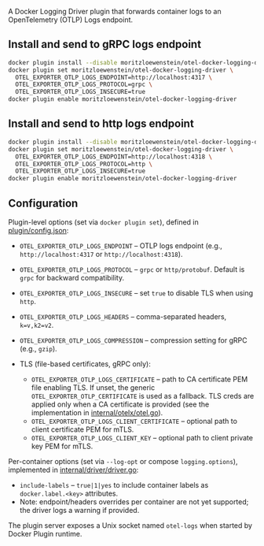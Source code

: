 A Docker Logging Driver plugin that forwards container logs to an OpenTelemetry (OTLP) Logs endpoint.

## Install and send to gRPC logs endpoint

```bash
docker plugin install --disable moritzloewenstein/otel-docker-logging-driver
docker plugin set moritzloewenstein/otel-docker-logging-driver \
  OTEL_EXPORTER_OTLP_LOGS_ENDPOINT=http://localhost:4317 \
  OTEL_EXPORTER_OTLP_LOGS_PROTOCOL=grpc \
  OTEL_EXPORTER_OTLP_LOGS_INSECURE=true
docker plugin enable moritzloewenstein/otel-docker-logging-driver
```

## Install and send to http logs endpoint

```bash
docker plugin install --disable moritzloewenstein/otel-docker-logging-driver
docker plugin set moritzloewenstein/otel-docker-logging-driver \
  OTEL_EXPORTER_OTLP_LOGS_ENDPOINT=http://localhost:4318 \
  OTEL_EXPORTER_OTLP_LOGS_PROTOCOL=http \
  OTEL_EXPORTER_OTLP_LOGS_INSECURE=true
docker plugin enable moritzloewenstein/otel-docker-logging-driver
```

## Configuration

Plugin-level options (set via `docker plugin set`), defined in [plugin/config.json](plugin/config.json):

- `OTEL_EXPORTER_OTLP_LOGS_ENDPOINT` – OTLP logs endpoint (e.g., `http://localhost:4317` or `http://localhost:4318`).
- `OTEL_EXPORTER_OTLP_LOGS_PROTOCOL` – `grpc` or `http/protobuf`. Default is `grpc` for backward compatibility.
- `OTEL_EXPORTER_OTLP_LOGS_INSECURE` – set `true` to disable TLS when using `http`.
- `OTEL_EXPORTER_OTLP_LOGS_HEADERS` – comma-separated headers, `k=v,k2=v2`.
- `OTEL_EXPORTER_OTLP_LOGS_COMPRESSION` – compression setting for gRPC (e.g., `gzip`).
- TLS (file-based certificates, gRPC only):

  - `OTEL_EXPORTER_OTLP_LOGS_CERTIFICATE` – path to CA certificate PEM file enabling TLS. If unset, the generic `OTEL_EXPORTER_OTLP_CERTIFICATE` is used as a fallback. TLS creds are applied only when a CA certificate is provided (see the implementation in [internal/otelx/otel.go](internal/otelx/otel.go#L95-L114)).
  - `OTEL_EXPORTER_OTLP_LOGS_CLIENT_CERTIFICATE` – optional path to client certificate PEM for mTLS.
  - `OTEL_EXPORTER_OTLP_LOGS_CLIENT_KEY` – optional path to client private key PEM for mTLS.

Per-container options (set via `--log-opt` or compose `logging.options`), implemented in [internal/driver/driver.go](internal/driver/driver.go#L172-L187):

- `include-labels` – `true|1|yes` to include container labels as `docker.label.<key>` attributes.
- Note: endpoint/headers overrides per container are not yet supported; the driver logs a warning if provided.

The plugin server exposes a Unix socket named `otel-logs` when started by Docker Plugin runtime.
